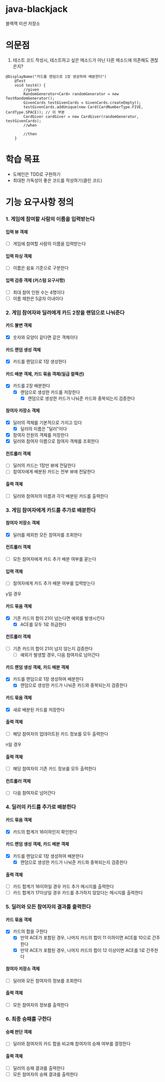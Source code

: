 # java-blackjack
블랙잭 미션 저장소

# 의문점
1. 테스트 코드 작성시, 테스트하고 싶은 메소드가 아닌 다른 메소드에 의존해도 괜찮은지?
```angular2html
@DisplayName("카드를 랜덤으로 1장 생성하여 배분한다")
    @Test
    void test4() {
        //given
        RandomGenerator<Card> randomGenerator = new TestRandomGenerator();
        GivenCards testGivenCards = GivenCards.createEmpty();
        testGivenCards.addUnique(new Card(CardNumberType.FIVE, CardType.SPACE)); // 이 부분
        CardGiver cardGiver = new CardGiver(randomGenerator, testGivenCards);
        //when

        //then
    }
```

# 학습 목표
- 도메인은 TDD로 구현하기
- 최대한 가독성이 좋은 코드를 작성하기(클린 코드)

# 기능 요구사항 정의

### 1. 게임에 참여할 사람의 이름을 입력받는다
#### 입력 뷰 객체
- [ ] 게임에 참여할 사람의 이름을 입력받는다
#### 입력 파싱 객체
- [ ] 이름은 쉼표 기준으로 구분한다
#### 입력 검증 객체 (커스텀 요구사항)
- [ ] 최대 참여 인원 수는 4명이다
- [ ] 이름 제한은 5글자 이내이다

### 2. 게임 참여자와 딜러에게 카드 2장을 랜덤으로 나눠준다
#### 카드 불변 객체
- [X] 숫자와 모양이 같다면 같은 객체이다
#### 카드 랜덤 생성 객체
- [X] 카드를 랜덤으로 1장 생성한다
#### 카드 배분 객체, 카드 묶음 객체(일급 컬렉션)
- [X] 카드를 2장 배분한다
  - [X] 랜덤으로 생성한 카드를 저장한다
    - [X] 랜덤으로 생성한 카드가 나눠준 카드와 중복되는지 검증한다
#### 참여자 저장소 객체
- [X] 딜러의 객체를 기본적으로 가지고 있다
  - [X] 딜러의 이름은 "딜러"이다
- [X] 참여자 전원의 객체를 저장한다
- [X] 딜러와 참여자 이름으로 참여자 객체를 조회한다
#### 컨트롤러 객체
- [ ] 딜러의 카드는 1장만 뷰에 전달한다
- [ ] 참여자에게 배분된 카드는 전부 뷰에 전달한다

#### 출력 객체
- [ ] 딜러와 참여자의 이름과 각각 배분된 카드를 출력한다

### 3. 게임 참여자에게 카드를 추가로 배분한다
#### 참여자 저장소 객체
- [X] 딜러를 제외한 모든 참여자를 조회한다
#### 컨트롤러 객체
- [ ] 모든 참여자에게 카드 추가 배분 여부를 묻는다
#### 입력 객체
- [ ] 참여자에게 카드 추가 배분 여부를 입력받는다

y일 경우
#### 카드 묶음 객체
- [X] 기존 카드의 합이 21이 넘는다면 예외를 발생시킨다
  - [X] ACE를 모두 1로 취급한다

#### 컨트롤러 객체
- [ ] 기존 카드의 합이 21이 넘지 않는지 검증한다
  - [ ] 예외가 발생할 경우, 다음 참여자로 넘어간다

#### 카드 랜덤 생성 객체, 카드 배분 객체
- [X] 카드를 랜덤으로 1장 생성하여 배분한다
    - [X] 랜덤으로 생성한 카드가 나눠준 카드와 중복되는지 검증한다

#### 카드 묶음 객체
- [X] 새로 배분된 카드를 저장한다

#### 출력 객체
- [ ] 해당 참여자의 업데이트된 카드 정보를 모두 출력한다

n일 경우
#### 출력 객체
- [ ] 해당 참여자의 기존 카드 정보를 모두 출력한다

#### 컨트롤러 객체
- [ ] 다음 참여자로 넘어간다

### 4. 딜러의 카드를 추가로 배분한다
#### 카드 묶음 객체
- [X] 카드의 합계가 16이하인지 확인한다

#### 카드 랜덤 생성 객체, 카드 배분 객체
- [X] 카드를 랜덤으로 1장 생성하여 배분한다
  - [X] 랜덤으로 생성한 카드가 나눠준 카드와 중복되는지 검증한다

#### 출력 객체
- [ ] 카드 합계가 16이하일 경우 카드 추가 메시지를 출력한다
- [ ] 카드 합계가 17이상일 경우 카드를 추가하지 않았다는 메시지를 출력한다

### 5. 딜러와 모든 참여자의 결과를 출력한다
#### 카드 묶음 객체
- [X] 카드의 합을 구한다
  - [X] 만약 ACE가 포함된 경우, 나머지 카드의 합이 11 이하이면 ACE를 10으로 간주한다
  - [X] 만약 ACE가 포함된 경우, 나머지 카드의 합이 12 이상이면 ACE를 1로 간주한다 

#### 참여자 저장소 객체
- [ ] 딜러와 모든 참여자의 정보를 조회한다

#### 출력 객체
- [ ] 모든 참여자의 정보를 출력한다

### 6. 최종 승패를 구한다
#### 승패 판단 객체
- [ ] 딜러와 참여자의 카드 합을 비교해 참여자의 승패 여부를 결정한다

#### 출력 객체
- [ ] 딜러의 승패 결과를 출력한다
- [ ] 모든 참여자의 승패 결과를 출력한다
